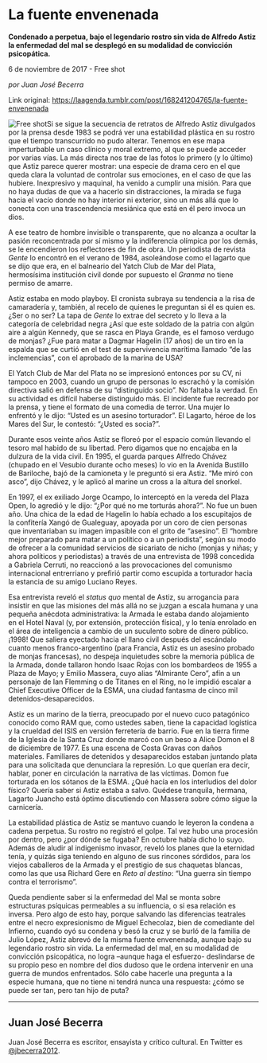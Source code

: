 # La fuente envenenada

**Condenado a perpetua, bajo el legendario rostro sin vida de Alfredo Astiz la enfermedad
del mal se desplegó en su modalidad de convicción psicopática.**

6 de noviembre de 2017 - Free shot

_por Juan José Becerra_

Link original: https://laagenda.tumblr.com/post/168241204765/la-fuente-envenenada

![Free shot](https://64.media.tumblr.com/650886204c396210327efa62d8c60dc8/tumblr_inline_pjzt1rJYUv1t6q87u_500.png)Si
se sigue la secuencia de retratos de Alfredo Astiz divulgados por la
prensa desde 1983 se podrá ver una estabilidad plástica en su
rostro que el tiempo transcurrido no pudo alterar. Tenemos en ese
mapa imperturbable un caso clínico y moral extremo, al que se puede
acceder por varias vías. La más directa nos trae de las fotos lo
primero (y lo último) que Astiz parece querer mostrar: una especie
de drama cero en el que queda clara la voluntad de  controlar sus
emociones, en el caso de que las hubiere. Inexpresivo y maquinal, ha
venido a cumplir una misión. Para que no haya dudas de que va a
hacerlo sin distracciones, la mirada se fuga hacia el vacío donde no
hay interior ni exterior, sino un más allá que lo conecta con una
trascendencia mesiánica que está en él pero invoca un dios.

A
ese teatro de hombre invisible o transparente, que no alcanza a
ocultar la pasión reconcentrada por sí mismo y la indiferencia
olímpica por los demás, se le encendieron los reflectores de fin de
obra. Un periodista de revista *Gente*
lo encontró en el verano de 1984, asoleándose como el lagarto que
se dijo que era, en el balneario del Yatch Club de Mar del Plata,
hermosísima institución civil donde por supuesto el *Granma*
no tiene permiso de amarre.

Astiz
estaba en modo playboy. El cronista subraya su tendencia a la risa de
camaradería y, también, al recelo de quienes le preguntan si él es
quien es. ¿Ser o no ser? La tapa de *Gente*
lo extrae del secreto y lo lleva a la categoría de celebridad negra
¿Así que este soldado de la patria con algún aire a algún
Kennedy, que se rasca en Playa Grande, es el famoso verdugo de
monjas? ¿Fue para matar a Dagmar Hagelin (17 años) de un tiro en la
espalda que se curtió en el test de supervivencia marítima llamado
“de las inclemencias”, con el aprobado de la marina de USA? 


El
Yatch Club de Mar del Plata no se impresionó entonces por su CV, ni
tampoco en 2003, cuando un grupo de personas lo escrachó y la
comisión directiva salió en defensa de su “distinguido socio”.
No faltaba la verdad. En su actividad es difícil haberse distinguido
más. El incidente fue recreado por la prensa, y tiene el formato de
una comedia de terror. Una mujer lo enfrentó y le dijo: “Usted es
un asesino torturador”. El Lagarto, héroe de los Mares del Sur, le
contestó: “¿Usted es socia?”. 


Durante
esos veinte años Astiz se floreó por el espacio común llevando el
tesoro mal habido de su libertad. Pero digamos que no encajaba en la
dulzura de la vida civil. En 1995, el guarda parques Alfredo Chávez
(chupado en el Vesubio durante ocho meses) lo vio en la Avenida
Bustillo de Bariloche, bajó de la camioneta y le preguntó si era
Astiz. “Me miró con asco”, dijo Chávez, y le aplicó al marine
un cross a la altura del snorkel. 


En
1997, el ex exiliado Jorge Ocampo, lo interceptó en la vereda del
Plaza Open, lo agredió y le dijo: “¿Por qué no me torturás
ahora?”. No fue un buen año. Una chica de la edad de Hagelin lo
había echado a los escupitajos de la confitería Xangó de
Gualeguay, apoyada por un coro de cien personas que inventariaban su
imagen impasible con el grito de “asesino”. El “hombre mejor
preparado para matar a un político o a un periodista”, según su
modo de ofrecer a la comunidad servicios de sicariato de nicho
(monjas y niñas; y ahora políticos y periodistas) a través de una
entrevista de 1998 concedida a Gabriela Cerruti, no reaccionó a las
provocaciones del comunismo internacional entrerriano y prefirió
partir como escupida a torturador hacia la estancia de su amigo
Luciano Reyes.

Esa
entrevista reveló el *status
quo* mental de Astiz,
su arrogancia para insistir en que las misiones del más allá no se
juzgan a escala humana y una pequeña anécdota administrativa: la
Armada le estaba dando alojamiento en el Hotel Naval (y, por
extensión, protección física), y lo tenía enrolado en el área de
inteligencia a cambio de un suculento sobre de dinero público.
¡1998! Que saliera eyectado hacia el llano civil después del
escándalo cuanto menos franco-argentino (para Francia, Astiz es un
asesino probado de monjas francesas), no despeja inquietudes sobre la
memoria pública de la Armada, donde tallaron hondo Isaac Rojas con
los bombardeos de 1955 a Plaza de Mayo; y Emilio Massera, cuyo alias
“Almirante Cero”, afín a un personaje de Ian Flemming o de
Titanes en el Ring, no le impidió escalar a Chief Executive Officer
de la ESMA, una ciudad fantasma de cinco mil detenidos-desaparecidos.
 


Astiz
es un marino de la tierra, preocupado por el nuevo cuco patagónico
conocido como RAM que, como ustedes saben, tiene la capacidad
logística y la crueldad del ISIS en versión ferretería de barrio.
Fue en la tierra firme de la Iglesia de la Santa Cruz donde marcó
con un beso a Alice Domon el 8 de diciembre de 1977. Es una escena de
Costa Gravas con daños materiales. Familiares de detenidos y
desaparecidos estaban juntando plata para una solicitada que
denunciara la represión. Lo que querían era decir, hablar, poner en
circulación la narrativa de las víctimas. Domon fue torturada en
los sótanos de la ESMA. ¿Qué hacía en los interludios del dolor
físico? Quería saber si Astiz estaba a salvo. Quédese tranquila,
hermana, Lagarto Juancho está óptimo discutiendo con Massera sobre
cómo sigue la carnicería.  


La
estabilidad plástica de Astiz se mantuvo cuando le leyeron la
condena a cadena perpetua. Su rostro no registró el golpe. Tal vez
hubo una procesión por dentro, pero ¿por dónde se fugaba? En
octubre había dicho lo suyo. Además de aludir al indigenismo
invasor, reveló los planes que la eternidad tenía, y quizás siga
teniendo en alguno de sus rincones sórdidos, para los viejos
caballeros de la Armada y el prestigio de sus chaquetas blancas, como
las que usa Richard Gere en *Reto
al destino*: “Una
guerra sin tiempo contra el terrorismo”.

Queda
pendiente saber si la enfermedad del Mal se monta sobre estructuras
psíquicas permeables a su influencia, o si esa relación es inversa.
Pero algo de esto hay, porque salvando las diferencias teatrales
entre el necro expresionismo de Miguel Echecolaz, bien de comediante
del Infierno, cuando oyó su condena y besó la cruz y se burló de
la familia de Julio López, Astiz abrevó de la misma fuente
envenenada, aunque bajo su legendario rostro sin vida. La enfermedad
del mal, en su modalidad de convicción psicopática, no logra
–aunque haga el esfuerzo- deslindarse de su propio peso en nombre
del dios dudoso que le ordena intervenir en una guerra de mundos
enfrentados. Sólo cabe hacerle una pregunta a la especie humana, que
no tiene ni tendrá nunca una respuesta: ¿cómo se puede ser tan,
pero tan hijo de  puta?       




---

Juan José Becerra
-----------------

 Juan José Becerra es escritor, ensayista y crítico cultural. En Twitter es  [@jbecerra2012](https://twitter.com/jbecerra2012?lang=es). 

